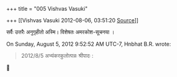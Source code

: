 +++
title = "005 Vishvas Vasuki"

+++
[[Vishvas Vasuki	2012-08-06, 03:51:20 [Source](https://groups.google.com/g/samskrita/c/8YHyVlz4kIo)]]



सर्वैः उत्तरैः अनुगृहीतो अस्मि। विशेषतः अमरकोश-सूचनया ।  
  
On Sunday, August 5, 2012 9:52:52 AM UTC-7, Hnbhat B.R. wrote:

>   
>   
> 2012/8/5 अभ्यंकरकुलोत्पन्नः श्रीपादः :




